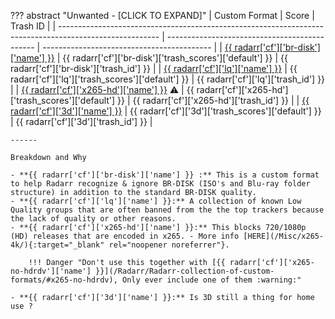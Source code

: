 ??? abstract "Unwanted - [CLICK TO EXPAND]"
    | Custom Format                                                                                           | Score                                         | Trash ID                                   |
    | ------------------------------------------------------------------------------------------------------- | --------------------------------------------- | ------------------------------------------ |
    | [{{ radarr['cf']['br-disk']['name'] }}](/Radarr/Radarr-collection-of-custom-formats/#br-disk)           | {{ radarr['cf']['br-disk']['trash_scores']['default'] }}  | {{ radarr['cf']['br-disk']['trash_id'] }}  |
    | [{{ radarr['cf']['lq']['name'] }}](/Radarr/Radarr-collection-of-custom-formats/#lq)                     | {{ radarr['cf']['lq']['trash_scores']['default'] }}       | {{ radarr['cf']['lq']['trash_id'] }}       |
    | [{{ radarr['cf']['x265-hd']['name'] }}](/Radarr/Radarr-collection-of-custom-formats/#x265-hd) :warning: | {{ radarr['cf']['x265-hd']['trash_scores']['default'] }}  | {{ radarr['cf']['x265-hd']['trash_id'] }}  |
    | [{{ radarr['cf']['3d']['name'] }}](/Radarr/Radarr-collection-of-custom-formats/#3d)                     | {{ radarr['cf']['3d']['trash_scores']['default'] }}       | {{ radarr['cf']['3d']['trash_id'] }}       |

    ------

    Breakdown and Why

    - **{{ radarr['cf']['br-disk']['name'] }} :** This is a custom format to help Radarr recognize & ignore BR-DISK (ISO's and Blu-ray folder structure) in addition to the standard BR-DISK quality.
    - **{{ radarr['cf']['lq']['name'] }}:** A collection of known Low Quality groups that are often banned from the the top trackers because the lack of quality or other reasons.
    - **{{ radarr['cf']['x265-hd']['name'] }}:** This blocks 720/1080p (HD) releases that are encoded in x265. - More info [HERE](/Misc/x265-4k/){:target="_blank" rel="noopener noreferrer"}.

        !!! Danger "Don't use this together with [{{ radarr['cf']['x265-no-hdrdv']['name'] }}](/Radarr/Radarr-collection-of-custom-formats/#x265-no-hdrdv), Only ever include one of them :warning:"

    - **{{ radarr['cf']['3d']['name'] }}:** Is 3D still a thing for home use ?
